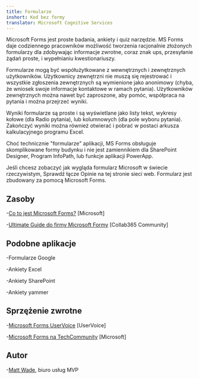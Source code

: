 ```yaml
---
title: Formularze
inshort: Kod bez formy
translator: Microsoft Cognitive Services
---
```


Microsoft Forms jest proste badania, ankiety i quiz narzędzie. MS Forms daje
codziennego pracowników możliwość tworzenia racjonalnie złożonych formularzy dla
zdobywając informacje zwrotne, coraz znak ups, przesyłanie żądań proste, i
wypełnianiu kwestionariuszy.

Formularze mogą być współużytkowane z wewnętrznych i zewnętrznych użytkowników. Użytkownicy zewnętrzni
nie muszą się rejestrować i wszystkie zgłoszenia zewnętrznych są wymienione jako anonimowy
(chyba, że wniosek swoje informacje kontaktowe w ramach pytania).
Użytkowników zewnętrznych można nawet być zaproszone, aby pomóc, współpraca na pytania i
można przejrzeć wyniki.

Wyniki formularze są proste i są wyświetlane jako listy tekst, wykresy kołowe (dla
Radio pytania), lub kolumnowych (dla pole wyboru pytania). Zakończyć
wyniki można również otwierać i pobrać w postaci arkusza kalkulacyjnego programu Excel.

Choć technicznie "formularze" aplikacji, MS Forms obsługuje
skomplikowane formy budynku i nie jest zamiennikiem dla SharePoint Designer,
Program InfoPath, lub funkcje aplikacji PowerApp.

Jeśli chcesz zobaczyć jak wygląda formularz Microsoft w świecie rzeczywistym,
Sprawdź łącze Opinie na tej stronie sieci web. Formularz jest zbudowany
za pomocą Microsoft Forms.

Zasoby
---------

-[Co to jest Microsoft Forms?](https://support.office.com/en-us/forms)
    \[Microsoft\]

-[Ultimate Guide do firmy Microsoft
    Formy](https://collab365.community/ultimate-guide-microsoft-forms/)
    \[Collab365 Community\]

Podobne aplikacje
------------

-Formularze Google

-Ankiety Excel

-Ankiety SharePoint

-Ankiety yammer

Sprzężenie zwrotne
---------

-[Microsoft Forms UserVoice](https://microsoftforms.uservoice.com/forums/386451-welcome-to-microsoft-forms-suggestion-box)
    \[UserVoice\]

-[Microsoft Forms na TechCommunity](https://techcommunity.microsoft.com/t5/Microsoft-Forms/ct-p/MicrosoftForms)
    \[Microsoft\]

Autor
---------

-[Matt Wade](https://www.linkedin.com/in/thatmattwade/), biuro usług MVP


